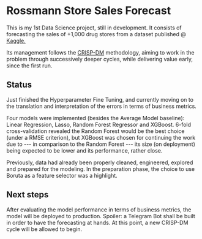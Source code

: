 # Rossmann Store Sales Forecast

This is my 1st Data Science project, still in development. It consists of forecasting the sales of +1,000 drug stores from a dataset published @ [Kaggle.](https://www.kaggle.com/c/rossmann-store-sales) 

Its management follows the [CRISP-DM](https://www.datascience-pm.com/crisp-dm-2/) methodology, aiming to work in the problem through successively deeper cycles, while delivering value early, since the first run.  

## Status

Just finished the Hyperparameter Fine Tuning, and currently moving on to the translation and interpretation of the errors in terms of business metrics. 

Four models were implemented (besides the Average Model baseline): Linear Regression, Lasso, Random Forest Regressor and XGBoost. 6-fold cross-validation revealed the Random Forest would be the best choice (under a RMSE criterion), but XGBoost was chosen for continuing the work due to --- in comparison to the Random Forest --- its size (on deployment) being expected to be lower and its performance, rather close. 

Previously, data had already been properly cleaned, engineered, explored and prepared for the modeling. In the preparation phase, the choice to use Boruta as a feature selector was a highlight. 

## Next steps 
	
After evaluating the model performance in terms of business metrics, the model will be deployed to production. Spoiler: a Telegram Bot shall be built in order to have the forecasting at hands. At this point, a new CRISP-DM cycle will be allowed to begin.
